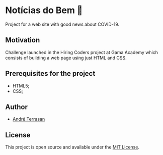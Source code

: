 
# Notícias do Bem :newspaper: 

Project for a web site with good news about COVID-19.

## Motivation

Challenge launched in the Hiring Coders project at Gama Academy which consists of building a web page using just HTML and CSS.

## Prerequisites for the project

- HTML5;
- CSS;


## Author

- [André Terrasan](http://www.linkedin.com/in/andreterrasan)

## License

This project is open source and available under the [MIT License](LICENSE.md).

